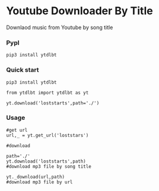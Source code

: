 # Youtube Downloader By Title

Downlaod music from Youtube by song title

### PypI
```
pip3 install ytdlbt
```

### Quick start
```
pip3 install ytdlbt
```

```
from ytdlbt import ytdlbt as yt

yt.download('loststarts',path='./')
```

### Usage
````
#get url
url,_ = yt.get_url('loststars')

#download

path='./'
yt.download('loststarts',path)
#download mp3 file by song title

yt._download(url,path)
#download mp3 file by url